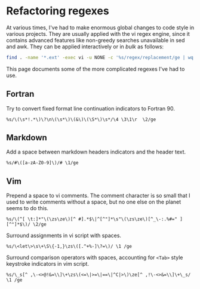 # Refactoring regexes
At various times, I've had to make enormous global changes to code style in various projects. They are usually applied with the vi regex engine, since it contains advanced features like non-greedy searches unavailable in sed and awk. They can be applied interactively or in *bulk* as follows:

```sh
find . -name '*.ext' -exec vi -u NONE -c '%s/regex/replacement/ge | wq' {} \;
```

This page documents some of the more complicated regexes I've had to use.

## Fortran
Try to convert fixed format line continuation indicators to Fortran 90.

```vim
%s/\(\s*!.*\)\?\n\(\s*\)\(&\)\(\S*\)\s*/\4 \3\1\r  \2/ge
```

## Markdown
Add a space between markdown headers indicators and the header text.
```vim
%s/#\([a-zA-Z0-9]\)/# \1/ge
```
## Vim
Prepend a space to vi comments. The comment character is so small that I used to write comments without a space, but no one else on the planet seems to do this.
```vim
%s/\(^[ \t:]*"\(\zs\ze\)[^ #].*$\|^[^"]*\s"\(\zs\ze\)[^_\-:.%#=" ][^"]*$\)/ \2/ge
```

Surround assignments in vi script with spaces.
```vim
%s/\<let\>\s\+\S\{-1,}\zs\([.^+%-]\?=\)/ \1 /ge
```

Surround comparison operators with spaces, accounting for `<Tab>` style keystroke indicators in vim script.
```vim
%s/\_s[^ ,\-<>@!&=\\]\+\zs\(<=\|>=\|==\|^C|>\)\ze[^ ,!\-<>&=\\]\+\_s/ \1 /ge
```

